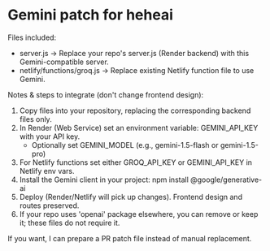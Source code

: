 Gemini patch for heheai
======================

Files included:
- server.js -> Replace your repo's server.js (Render backend) with this Gemini-compatible server.
- netlify/functions/groq.js -> Replace existing Netlify function file to use Gemini.

Notes & steps to integrate (don't change frontend design):
1. Copy files into your repository, replacing the corresponding backend files only.
2. In Render (Web Service) set an environment variable: GEMINI_API_KEY with your API key.
   - Optionally set GEMINI_MODEL (e.g., gemini-1.5-flash or gemini-1.5-pro)
3. For Netlify functions set either GROQ_API_KEY or GEMINI_API_KEY in Netlify env vars.
4. Install the Gemini client in your project:
   npm install @google/generative-ai
5. Deploy (Render/Netlify will pick up changes). Frontend design and routes preserved.
6. If your repo uses 'openai' package elsewhere, you can remove or keep it; these files do not require it.

If you want, I can prepare a PR patch file instead of manual replacement.